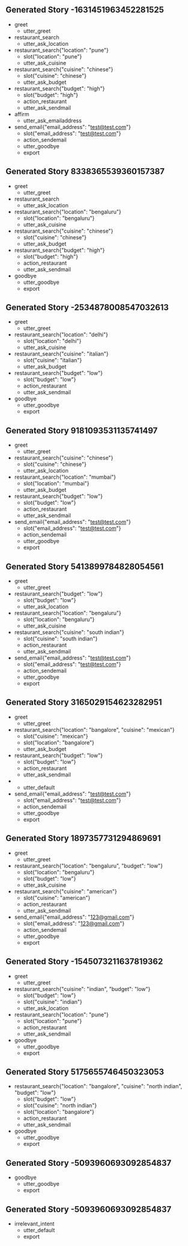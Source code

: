 ## Generated Story -1631451963452281525
* greet
    - utter_greet
* restaurant_search
    - utter_ask_location
* restaurant_search{"location": "pune"}
    - slot{"location": "pune"}
    - utter_ask_cuisine
* restaurant_search{"cuisine": "chinese"}
    - slot{"cuisine": "chinese"}
    - utter_ask_budget
* restaurant_search{"budget": "high"}
    - slot{"budget": "high"}
    - action_restaurant
    - utter_ask_sendmail
* affirm
    - utter_ask_emailaddress
* send_email{"email_address": "test@test.com"}
    - slot{"email_address": "test@test.com"}
    - action_sendemail
    - utter_goodbye
    - export

## Generated Story 8338365539360157387
* greet
    - utter_greet
* restaurant_search
    - utter_ask_location
* restaurant_search{"location": "bengaluru"}
    - slot{"location": "bengaluru"}
    - utter_ask_cuisine
* restaurant_search{"cuisine": "chinese"}
    - slot{"cuisine": "chinese"}
    - utter_ask_budget
* restaurant_search{"budget": "high"}
    - slot{"budget": "high"}
    - action_restaurant
    - utter_ask_sendmail
* goodbye
    - utter_goodbye
    - export

## Generated Story -2534878008547032613
* greet
    - utter_greet
* restaurant_search{"location": "delhi"}
    - slot{"location": "delhi"}
    - utter_ask_cuisine
* restaurant_search{"cuisine": "italian"}
    - slot{"cuisine": "italian"}
    - utter_ask_budget
* restaurant_search{"budget": "low"}
    - slot{"budget": "low"}
    - action_restaurant
    - utter_ask_sendmail
* goodbye
    - utter_goodbye
    - export

## Generated Story 9181093531135741497
* greet
    - utter_greet
* restaurant_search{"cuisine": "chinese"}
    - slot{"cuisine": "chinese"}
    - utter_ask_location
* restaurant_search{"location": "mumbai"}
    - slot{"location": "mumbai"}
    - utter_ask_budget
* restaurant_search{"budget": "low"}
    - slot{"budget": "low"}
    - action_restaurant
    - utter_ask_sendmail
* send_email{"email_address": "test@test.com"}
    - slot{"email_address": "test@test.com"}
    - action_sendemail
    - utter_goodbye
    - export

## Generated Story 5413899784828054561
* greet
    - utter_greet
* restaurant_search{"budget": "low"}
    - slot{"budget": "low"}
    - utter_ask_location
* restaurant_search{"location": "bengaluru"}
    - slot{"location": "bengaluru"}
    - utter_ask_cuisine
* restaurant_search{"cuisine": "south indian"}
    - slot{"cuisine": "south indian"}
    - action_restaurant
    - utter_ask_sendmail
* send_email{"email_address": "test@test.com"}
    - slot{"email_address": "test@test.com"}
    - action_sendemail
    - utter_goodbye
    - export

## Generated Story 3165029154623282951
* greet
    - utter_greet
* restaurant_search{"location": "bangalore", "cuisine": "mexican"}
    - slot{"cuisine": "mexican"}
    - slot{"location": "bangalore"}
    - utter_ask_budget
* restaurant_search{"budget": "low"}
    - slot{"budget": "low"}
    - action_restaurant
    - utter_ask_sendmail
* 
    - utter_default
* send_email{"email_address": "test@test.com"}
    - slot{"email_address": "test@test.com"}
    - action_sendemail
    - utter_goodbye
    - export

## Generated Story 1897357731294869691
* greet
    - utter_greet
* restaurant_search{"location": "bengaluru", "budget": "low"}
    - slot{"location": "bengaluru"}
    - slot{"budget": "low"}
    - utter_ask_cuisine
* restaurant_search{"cuisine": "american"}
    - slot{"cuisine": "american"}
    - action_restaurant
    - utter_ask_sendmail
* send_email{"email_address": "123@gmail.com"}
    - slot{"email_address": "123@gmail.com"}
    - action_sendemail
    - utter_goodbye
    - export

## Generated Story -1545073211637819362
* greet
    - utter_greet
* restaurant_search{"cuisine": "indian", "budget": "low"}
    - slot{"budget": "low"}
    - slot{"cuisine": "indian"}
    - utter_ask_location
* restaurant_search{"location": "pune"}
    - slot{"location": "pune"}
    - action_restaurant
    - utter_ask_sendmail
* goodbye
    - utter_goodbye
    - export

## Generated Story 5175655746450323053
* restaurant_search{"location": "bangalore", "cuisine": "north indian", "budget": "low"}
    - slot{"budget": "low"}
    - slot{"cuisine": "north indian"}
    - slot{"location": "bangalore"}
    - action_restaurant
    - utter_ask_sendmail
* goodbye
    - utter_goodbye
    - export

## Generated Story -5093960693092854837
* goodbye
    - utter_goodbye
    - export

## Generated Story -5093960693092854837
* irrelevant_intent
    - utter_default
    - export
